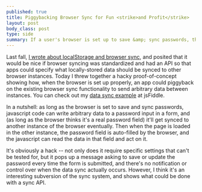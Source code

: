 ```yaml
--- 
published: true
title: Piggybacking Browser Sync for Fun <strike>and Profit</strike>
layout: post
body_class: post
type: side
summary: If a user's browser is set up to save &amp; sync passwords, that functionality can be extended to sync arbitrary data.
---
```


Last fall, [I wrote about localStorage and browser sync][1], and posited that it would be nice if browser syncing was standardized and had an API so that apps could specify what locally-stored data should be synced to other browser instances. Today I threw together a hacky proof-of-concept showing how, when the browser is set up properly, an app could piggyback on the existing browser sync functionality to send arbitrary data between instances. You can check out my [data sync example][2] at jsFiddle.

In a nutshell: as long as the browser is set to save and sync passwords, javascript code can write arbitrary data to a password input in a form, and (as long as the browser thinks it's a real password field) it'll get synced to another instance of the browser eventually. Then when the page is loaded in the other instance, the password field is auto-filled by the browser, and the javascript can read the data in that field and act on it.

It's obviously a hack -- not only does it require specific settings that can't be tested for, but it pops up a message asking to save or update the password every time the form is submitted, and there's no notification or control over when the data sync actually occurs. However, I think it's an interesting subversion of the sync system, and shows what could be done with a sync API.

 [1]: http://blog.rnf.me/2011/localstorage-browser-sync-and-the-future.html "localStorage, browser sync, and the future - I ? the web"
 [2]: http://jsfiddle.net/rfreebern/7Wf9Z/ "Data sync by rfreebern on jsfiddle"
